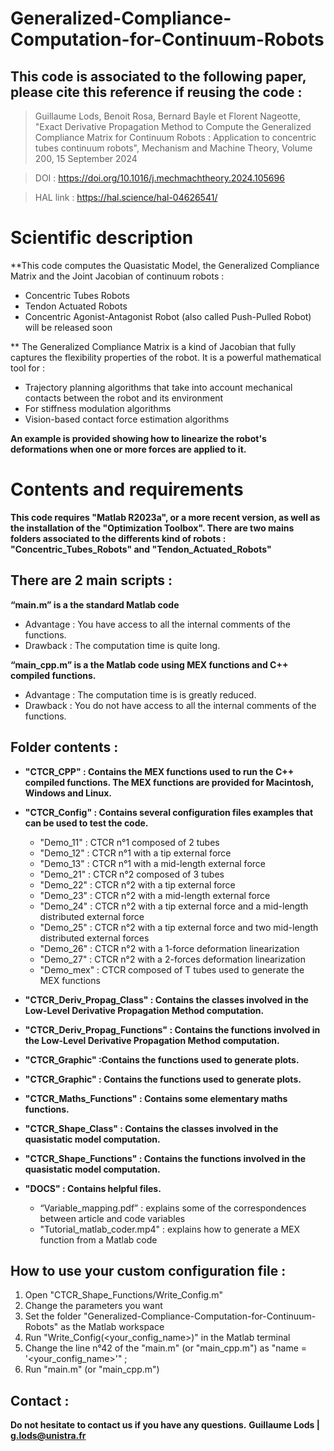 # Generalized-Compliance-Computation-for-Continuum-Robots

## This code is associated to the following paper, please cite this reference if reusing the code :

> Guillaume Lods, Benoit Rosa, Bernard Bayle et Florent Nageotte, "Exact Derivative Propagation Method to Compute the Generalized Compliance Matrix for Continuum Robots : Application to concentric tubes continuum robots", Mechanism and Machine Theory, Volume 200, 15 September 2024

> DOI : https://doi.org/10.1016/j.mechmachtheory.2024.105696

> HAL link : https://hal.science/hal-04626541/


# Scientific description

**This code computes the Quasistatic Model, the Generalized Compliance Matrix and the Joint Jacobian of continuum robots :
- Concentric Tubes Robots 
- Tendon Actuated Robots
- Concentric Agonist-Antagonist Robot (also called Push-Pulled Robot) will be released soon

** The Generalized Compliance Matrix is a kind of Jacobian that fully captures the flexibility properties of the robot. It is a powerful mathematical tool for : 
- Trajectory planning algorithms that take into account mechanical contacts between the robot and its environment
- For stiffness modulation algorithms
- Vision-based contact force estimation algorithms

**An example is provided showing how to linearize the robot's deformations when one or more forces are applied to it.**


# Contents and requirements

**This code requires "Matlab R2023a", or a more recent version, as well as the installation of the "Optimization Toolbox". There are two mains folders associated to the differents kind of robots : "Concentric_Tubes_Robots" and "Tendon_Actuated_Robots"**

## There are 2 main scripts : 
**“main.m” is a the standard Matlab code**
- Advantage : You have access to all the internal comments of the functions.
- Drawback  : The computation time is quite long.

**“main_cpp.m” is a the Matlab code using MEX functions and C++ compiled functions.**
- Advantage : The computation time is is greatly reduced.
- Drawback  : You do not have access to all the internal comments of the functions.

## Folder contents :

- **"CTCR_CPP" : Contains the MEX functions used to run the C++ compiled functions. The MEX functions are provided for Macintosh, Windows and Linux.**

- **"CTCR_Config" : Contains several configuration files examples that can be used to test the code.**
	- "Demo_11"  : CTCR n°1 composed of 2 tubes
	- "Demo_12"  : CTCR n°1 with a tip external force
	- "Demo_13"  : CTCR n°1 with a mid-length external force
	- "Demo_21"  : CTCR n°2 composed of 3 tubes
	- "Demo_22"  : CTCR n°2 with a tip external force
	- "Demo_23"  : CTCR n°2 with a mid-length external force
	- "Demo_24"  : CTCR n°2 with a tip external force and a mid-length distributed external force
	- "Demo_25"  : CTCR n°2 with a tip external force and two mid-length distributed external forces
	- "Demo_26"  : CTCR n°2 with a 1-force deformation linearization
	- "Demo_27"  : CTCR n°2 with a 2-forces deformation linearization
	- "Demo_mex" : CTCR composed of T tubes used to generate the MEX functions

- **"CTCR_Deriv_Propag_Class" : Contains the classes involved in the Low-Level Derivative Propagation Method computation.**

- **"CTCR_Deriv_Propag_Functions" : Contains the functions involved in the Low-Level Derivative Propagation Method computation.**

- **"CTCR_Graphic" :Contains the functions used to generate plots.**

- **"CTCR_Graphic" : Contains the functions used to generate plots.**

- **"CTCR_Maths_Functions" : Contains some elementary maths functions.**

- **"CTCR_Shape_Class" : Contains the classes involved in the quasistatic model computation.**

- **"CTCR_Shape_Functions" : Contains the functions involved in the quasistatic model computation.**

- **"DOCS" : Contains helpful files.**
	- “Variable_mapping.pdf”      : explains some of the correspondences between article and code variables
	- "Tutorial_matlab_coder.mp4" : explains how to generate a MEX function from a Matlab code

## How to use your custom configuration file : 
1. Open "CTCR_Shape_Functions/Write_Config.m"
2. Change the parameters you want
3. Set the folder "Generalized-Compliance-Computation-for-Continuum-Robots" as the Matlab workspace
4. Run "Write_Config(<your_config_name>)" in the Matlab terminal
5. Change the line n°42 of the "main.m" (or "main_cpp.m") as "name = '<your_config_name>'" ;
6. Run "main.m" (or "main_cpp.m")

## Contact : 
**Do not hesitate to contact us if you have any questions.**
**Guillaume Lods | g.lods@unistra.fr**
